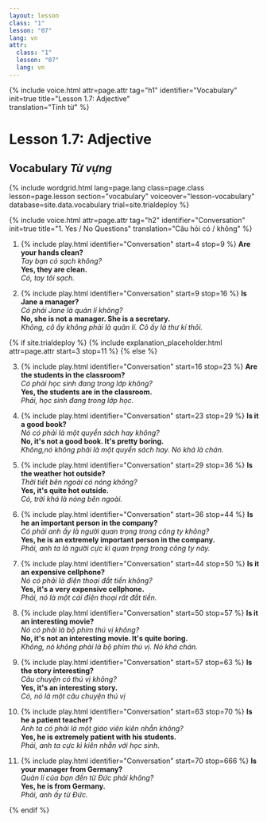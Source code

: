```yaml
---
layout: lesson
class: "1"
lesson: "07"
lang: vn
attr:
  class: "1"
  lesson: "07"
  lang: vn
---
```


{%  include voice.html attr=page.attr                     tag="h1"
	identifier="Vocabulary"  init=true
	title="Lesson 1.7: Adjective"        
	translation="Tính từ"
%}

# Lesson 1.7: Adjective


## Vocabulary *Từ vựng*


{% include wordgrid.html lang=page.lang
		class=page.class 
		lesson=page.lesson 
		section="vocabulary"
		voiceover="lesson-vocabulary"
		database=site.data.vocabulary 
		trial=site.trialdeploy %}


{%  include voice.html attr=page.attr                     tag="h2"
	identifier="Conversation"  init=true
	title="1. Yes / No Questions"
	translation="Câu hỏi có / không"
%}


1. {% include play.html identifier="Conversation" start=4 stop=9 %} **Are your hands clean?**   
*Tay bạn có sạch không?*       
**Yes, they are clean.**    
*Có, tay tôi sạch.*   

2. {% include play.html identifier="Conversation" start=9 stop=16 %} **Is Jane a manager?**   
*Có phải Jane là quản lí không?*   
**No, she is not a manager. She is a secretary.**  
*Không, cô ấy không phải là quản lí. Cô ấy là thư kí thôi.*   

{% if site.trialdeploy %}
	{% include explanation_placeholder.html  attr=page.attr     start=3 stop=11 %}
	{% else %}

3. {% include play.html identifier="Conversation" start=16 stop=23 %} **Are the students in the classroom?**    
*Có phải học sinh đang trong lớp không?*    
**Yes, the students are in the classroom.**  
*Phải, học sinh đang trong lớp học.*   

4. {% include play.html identifier="Conversation" start=23 stop=29 %} **Is it a good book?**   
*Nó có phải là một quyển sách hay không?*      
**No, it's not a good book. It's pretty boring.**      
*Không,nó không phải là một quyển sách hay. Nó khá là chán.*    


5. {% include play.html identifier="Conversation" start=29 stop=36 %} **Is the weather hot outside?**   
*Thời tiết bên ngoài có nóng không?*     
**Yes, it's quite hot outside.**    
*Có, trời khá là nóng bên ngoài.*   

6. {% include play.html identifier="Conversation" start=36 stop=44 %} **Is he an important person in the company?**     
*Có phải anh ấy là người quan trọng trong công ty không?*    
**Yes, he is an extremely important person in the company.**    
*Phải, anh ta là người cực kì quan trọng trong công ty này.*    

7. {% include play.html identifier="Conversation" start=44 stop=50 %} **Is it an expensive cellphone?**    
*Nó có phải là điện thoại đắt tiền không?*    
**Yes, it's a very expensive cellphone.**   
*Phải, nó là một cái điện thoại rất đắt tiền.*   

  
8. {% include play.html identifier="Conversation" start=50 stop=57 %} **Is it an interesting movie?**     
*Nó có phải là bộ phim thú vị không?*    
**No, it's not an interesting movie. It's quite boring.**    
*Không, nó không phải là bộ phim thú vị. Nó khá chán.*    
  
9. {% include play.html identifier="Conversation" start=57 stop=63 %} **Is the story interesting?**   
*Câu chuyện có thú vị không?*    
**Yes, it's an interesting story.**    
*Có, nó là một câu chuyện thú vị*    
  
10. {% include play.html identifier="Conversation" start=63 stop=70 %} **Is he a patient teacher?**   
*Anh ta có phải là một giáo viên kiên nhẫn không?*   
**Yes, he is extremely patient with his students.**    
*Phải, anh ta cực kì kiên nhẫn với học sinh.*    
  
11. {% include play.html identifier="Conversation" start=70 stop=666 %} **Is your manager from Germany?**    
*Quản lí của bạn đến từ Đức phải không?*    
**Yes, he is from Germany.**   
*Phải, anh ấy từ Đức.*   


{% endif %}
